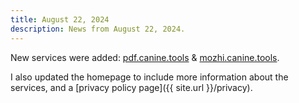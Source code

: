 ```yaml
---
title: August 22, 2024
description: News from August 22, 2024.
---
```


New services were added: [pdf.canine.tools](https://pdf.canine.tools) & [mozhi.canine.tools](https://mozhi.canine.tools).

I also updated the homepage to include more information about the services, and a [privacy policy page]({{ site.url }}/privacy).